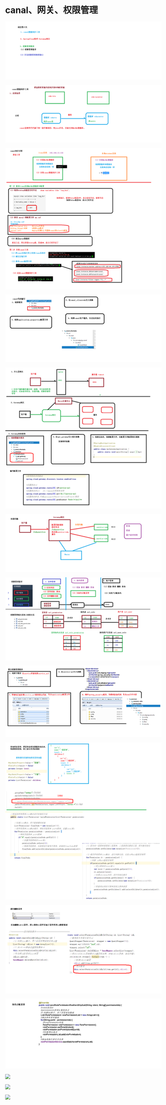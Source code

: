# canal、网关、权限管理

![](../../doc/day17/day17随堂笔记/01-内容的介绍.png)

![](../../doc/day17/day17随堂笔记/02-canal数据同步应用场景.png)

![](../../doc/day17/day17随堂笔记/03-canal数据同步工具安装.png)

![](../../doc/day17/day17随堂笔记/04-canal数据同步客户端代码.png)

![](../../doc/day17/day17随堂笔记/05-Gateway网关.png)

![](../../doc/day17/day17随堂笔记/06-Gateway实现负载均衡.png)

![](../../doc/day17/day17随堂笔记/07-权限管理需求.png)

![](../../doc/day17/day17随堂笔记/08-权限管理-后端接口整合.png)

![](../../doc/day17/day17随堂笔记/09-权限管理-递归查询菜单.png)

![](../../doc/day17/day17随堂笔记/10-权限管理-递归删除菜单.png)

![](../../doc/day17/day17随堂笔记/11-权限管理-角色分配菜单.png)

![](../../doc/day17/day17项目【权限管理】/1-数据同步工具)

![](../../doc/day17/day17项目【权限管理】/2-SpringCloud【GateWay网关】)

![](../../doc/day17/day17项目【权限管理】/3-权限管理功能（接口）)